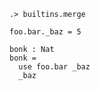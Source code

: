 ```ucm:hide
.> builtins.merge
```

```unison:error
foo.bar._baz = 5

bonk : Nat
bonk =
  use foo.bar _baz
  _baz
```

